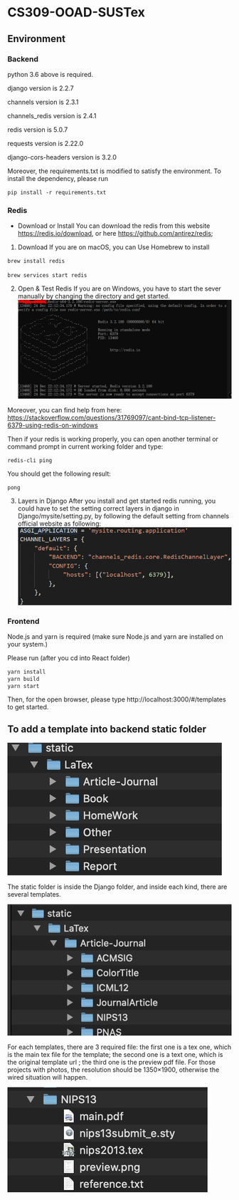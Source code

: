 # CS309-OOAD-SUSTex
## Environment
### Backend 
python 3.6 above is required.

django version is 2.2.7

channels version is 2.3.1

channels_redis version is 2.4.1

redis version is 5.0.7

requests version is  2.22.0

django-cors-headers version is 3.2.0 

Moreover, the requirements.txt is modified to satisfy the environment. To install the dependency, please run

```
pip install -r requirements.txt
```

### Redis

- Download or Install 
You can download the redis from this website https://redis.io/download, or here https://github.com/antirez/redis; 
1. Download
If you are on macOS, you can Use Homebrew to install 
```
brew install redis

brew services start redis
```
2. Open & Test Redis
If you are on Windows, you have to start the sever manually by changing the directory and get started. 
![redis](dependency/redis.png)

Moreover, you can find help from here: https://stackoverflow.com/questions/31769097/cant-bind-tcp-listener-6379-using-redis-on-windows

Then if your redis is working properly, you can open another terminal or command prompt in current working folder and type:
```
redis-cli ping
```
You should get the following result:
```
pong

```
3. Layers in Django
After you install and get started redis running, you could have to set the setting correct layers in django in Django/mysite/setting.py, by following the default setting from channels official website as following:
![channels_layers](dependency/channels_layers.png)

### Frontend

Node.js and yarn is required (make sure Node.js and yarn are installed on your system.)

Please run (after you cd into React folder)

``` 
yarn install 
yarn build
yarn start
```
Then, for the open browser, please type http://localhost:3000/#/templates to get started. 

## To add a template into backend static folder

![static](dependency/static.png)

The static folder is inside the Django folder, and inside each kind, there are several templates.

![classes](dependency/classes.png)

For each templates, there are 3 required file: the first one is a tex one, which is the main tex file for the template; the second one is a text one, which is the original template url ; the third one is the preview pdf file. For those projects with photos, the resolution should be 1350×1900, otherwise the wired situation will happen.

![files](dependency/files.png)







